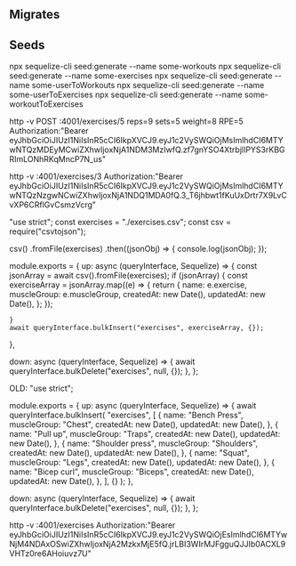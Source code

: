 ## Migrates

## Seeds

npx sequelize-cli seed:generate --name some-workouts
npx sequelize-cli seed:generate --name some-exercises
npx sequelize-cli seed:generate --name some-userToWorkouts
npx sequelize-cli seed:generate --name some-userToExercises
npx sequelize-cli seed:generate --name some-workoutToExercises

http -v POST :4001/exercises/5 reps=9 sets=5 weight=8 RPE=5 Authorization:"Bearer eyJhbGciOiJIUzI1NiIsInR5cCI6IkpXVCJ9.eyJ1c2VySWQiOjMsImlhdCI6MTYwNTQzMDEyMCwiZXhwIjoxNjA1NDM3MzIwfQ.zf7gnYSO4XtrbjlIPYS3rKBGRImLONhRKqMncP7N_us"

http -v :4001/exercises/3 Authorization:"Bearer eyJhbGciOiJIUzI1NiIsInR5cCI6IkpXVCJ9.eyJ1c2VySWQiOjMsImlhdCI6MTYwNTQzNzgwNCwiZXhwIjoxNjA1NDQ1MDA0fQ.3_T6jhbwt1fKuUxDrtr7X9LvCvXP6CRflGvCsmzVcrg"

"use strict";
const exercises = "./exercises.csv";
const csv = require("csvtojson");

csv()
.fromFile(exercises)
.then((jsonObj) => {
console.log(jsonObj);
});

module.exports = {
up: async (queryInterface, Sequelize) => {
const jsonArray = await csv().fromFile(exercises);
if (jsonArray) {
const exerciseArray = jsonArray.map((e) => {
return {
name: e.exercise,
muscleGroup: e.muscleGroup,
createdAt: new Date(),
updatedAt: new Date(),
};
});

    }
    await queryInterface.bulkInsert("exercises", exerciseArray, {});

},

down: async (queryInterface, Sequelize) => {
await queryInterface.bulkDelete("exercises", null, {});
},
};

OLD:
"use strict";

module.exports = {
up: async (queryInterface, Sequelize) => {
await queryInterface.bulkInsert(
"exercises",
[
{
name: "Bench Press",
muscleGroup: "Chest",
createdAt: new Date(),
updatedAt: new Date(),
},
{
name: "Pull up",
muscleGroup: "Traps",
createdAt: new Date(),
updatedAt: new Date(),
},
{
name: "Shoulder press",
muscleGroup: "Shoulders",
createdAt: new Date(),
updatedAt: new Date(),
},
{
name: "Squat",
muscleGroup: "Legs",
createdAt: new Date(),
updatedAt: new Date(),
},
{
name: "Bicep curl",
muscleGroup: "Biceps",
createdAt: new Date(),
updatedAt: new Date(),
},
],
{}
);
},

down: async (queryInterface, Sequelize) => {
await queryInterface.bulkDelete("exercises", null, {});
},
};

http -v :4001/exercises Authorization:"Bearer eyJhbGciOiJIUzI1NiIsInR5cCI6IkpXVCJ9.eyJ1c2VySWQiOjEsImlhdCI6MTYwNjM4NDAxOSwiZXhwIjoxNjA2MzkxMjE5fQ.jrLBI3WIrMJFgguQJJIb0ACXL9VHTz0re6AHoiuvz7U"
